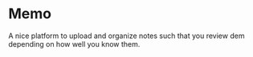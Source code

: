 # Memo
A nice platform to upload and organize notes such that you review dem depending on how well you know them. 
